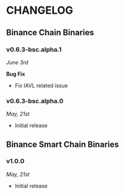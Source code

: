 # CHANGELOG

## Binance Chain Binaries

### v0.6.3-bsc.alpha.1

*June 3rd*

**Bug Fix**

* Fix IAVL related issue

### v0.6.3-bsc.alpha.0

*May, 21st*

* Initial release


## Binance Smart Chain Binaries

### v1.0.0

*May, 21st*

* Initial release
